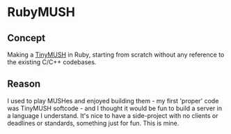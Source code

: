 RubyMUSH
========

Concept
-------

Making a [TinyMUSH](http://www.tinymush.net/index.php/Main_Page) in Ruby, starting from scratch without any reference to the existing C/C++ codebases.

Reason
------

I used to play MUSHes and enjoyed building them - my first 'proper' code was TinyMUSH softcode - and I thought it would be fun to build a server in a language I understand. It's nice to have a side-project with no clients or deadlines or standards, something just for fun. This is mine.
